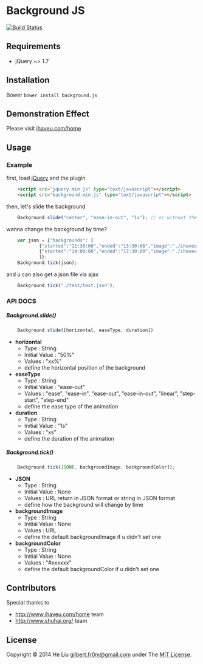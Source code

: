 # Background JS
[![Build Status](https://travis-ci.org/fr0m/background.js.png?branch=master)](https://travis-ci.org/fr0m/background.js)

## Requirements

* jQuery ~> 1.7

## Installation

Bower 
	```
		bower install background.js
	```

## Demonstration Effect

Please visit [ihaveu.com/home](http://www.ihaveu.com/home)

## Usage

### Example

first, load [jQuery](http://jquery.com/) and the plugin<br />
```html
	<script src="jquery.min.js" type="text/javascript"></script>
	<script src="background.min.js" type="text/javascript"></script>
```
then, let's slide the background<br />
```javascript
	Background.slide("center", "ease-in-out", "1s"); // or without the params, it's ur call.
```
wanna change the background by time?<br />
```javascript
	var json = {"backgrounds": [
			{"started":"11:30:00","ended":"13:30:00","image":"./ihaveu.jpg","color":"#fff"},
			{"started":"14:00:00","ended":"17:30:00","image":"./ihaveu.jpg","color":"#000"}
			]};
	Background.tick(json);
```
and u can also get a json file via ajax<br />
```javascript
	Background.tick("./test/test.json");
```
### API DOCS

##### Background.slide()

```javascript 
	Background.slide([horizontal, easeType, duration])
```
- **horizontal**
	- Type : String
	- Initial Value : "50%"
	- Values : "xx%"
	- define the horizontal position of the background
- **easeType**
	- Type : String
	- Initial Value : "ease-out"
	- Values : "ease", "ease-in", "ease-out", "ease-in-out", "linear", "step-start", "step-end"
	- define the ease type of the animation
- **duration**
	- Type : String
	- Initial Value : "1s"
	- Values : "xs"
	- define the duration of the animation

##### Background.tick()

```javascript
	Background.tick(JSON[, backgroundImage, backgroundColor]);
```
- **JSON**
	- Type : String
	- Initial Value : None
	- Values : URL return in JSON format or string in JSON format
	- define how the background will change by time
- **backgroundImage**
	- Type : String
	- Initial Value : None
	- Values : URL
	- define the default backgroundImage if u didn't set one
- **backgroundColor**
	- Type : String
	- Initial Value : None
	- Values : "#xxxxxx"
	- define the default backgroundColor if u didn't set one

## Contributors

Special thanks to

* http://www.ihaveu.com/home team
* http://www.shuhai.org/ team

## License

Copyright © 2014 He Liu <gilbert.fr0m@gmail.com> under The [MIT License](http://opensource.org/licenses/MIT).
